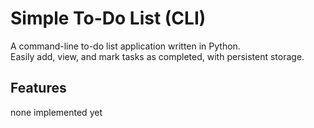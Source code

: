 # Simple To-Do List (CLI)

A command-line to-do list application written in Python.  
Easily add, view, and mark tasks as completed, with persistent storage.

## Features
none implemented yet
